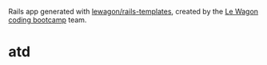 Rails app generated with [lewagon/rails-templates](https://github.com/lewagon/rails-templates), created by the [Le Wagon coding bootcamp](https://www.lewagon.com) team.
# atd
